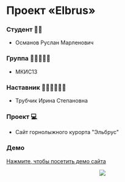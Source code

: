 # Проект «Elbrus»

### Студент 👨‍🎓
- Османов Руслан Марленович
### Группа 👩‍🦰👨‍🦱🧑
- МКИС13
### Наставник 👩🏻‍🏫👨🏻‍🏫
- Трубчик Ирина Степановна
### Проект 💻
- Сайт горнолыжного курорта "Эльбрус"

### Демо

<a href="https://department-of-media-technology-dstu.github.io/Elbrus/">Нажмите, чтобы посетить демо сайта

<p align="center">
  <a href="https://department-of-media-technology-dstu.github.io/Elbrus/">
    <img src="https://image.thum.io/get/maxAge/12/width/700/https://department-of-media-technology-dstu.github.io/Elbrus/">
